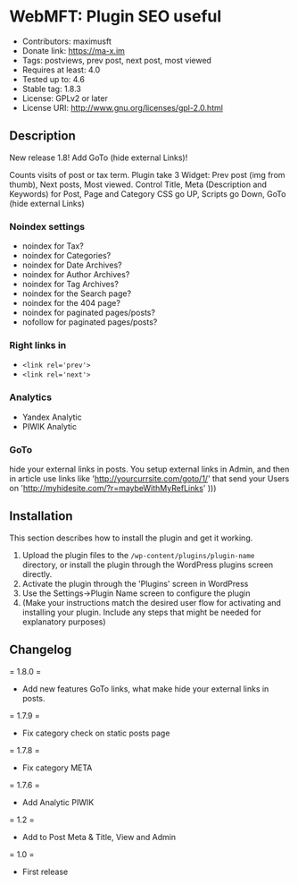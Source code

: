 # WebMFT: Plugin SEO useful

* Contributors: maximusft
* Donate link: https://ma-x.im
* Tags: postviews, prev post, next post, most viewed
* Requires at least: 4.0
* Tested up to: 4.6
* Stable tag: 1.8.3
* License: GPLv2 or later
* License URI: http://www.gnu.org/licenses/gpl-2.0.html

## Description

New release 1.8! Add GoTo (hide external Links)!

Counts visits of post or tax term.
Plugin take 3 Widget: Prev post (img from thumb), Next posts, Most viewed.
Control Title, Meta (Description and Keywords) for Post, Page and Category
CSS go UP, Scripts go Down, GoTo (hide external Links)

### Noindex settings
* noindex for Tax?
* noindex for Categories?
* noindex for Date Archives?
* noindex for Author Archives?
* noindex for Tag Archives?
* noindex for the Search page?
* noindex for the 404 page?
* noindex for paginated pages/posts?
* nofollow for paginated pages/posts?

### Right links in
* `<link rel='prev'>`
* `<link rel='next'>`

### Analytics
* Yandex Analytic
* PIWIK Analytic

### GoTo
hide your external links in posts. You setup external links in Admin, and then in article use links like 'http://yourcurrsite.com/goto/1/' that send your Users on 'http://myhidesite.com/?r=maybeWithMyRefLinks' )))

## Installation

This section describes how to install the plugin and get it working.

1. Upload the plugin files to the `/wp-content/plugins/plugin-name` directory, or install the plugin through the WordPress plugins screen directly.
1. Activate the plugin through the 'Plugins' screen in WordPress
1. Use the Settings->Plugin Name screen to configure the plugin
1. (Make your instructions match the desired user flow for activating and installing your plugin. Include any steps that might be needed for explanatory purposes)


## Changelog

= 1.8.0 =
* Add new features GoTo links, what make hide your external links in posts.

= 1.7.9 =
* Fix category check on static posts page

= 1.7.8 =
* Fix category META

= 1.7.6 =
* Add Analytic PIWIK

= 1.2 =
* Add to Post Meta & Title, View and Admin

= 1.0 =
* First release